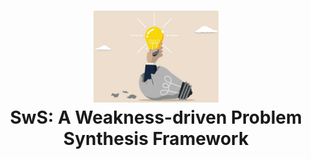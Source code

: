 <h1 align="center">
<img src="./docs/static/images/icon2.png" width="200" alt="rho-logo" />
<br>
SwS: A Weakness-driven Problem Synthesis Framework</span>
</h1>